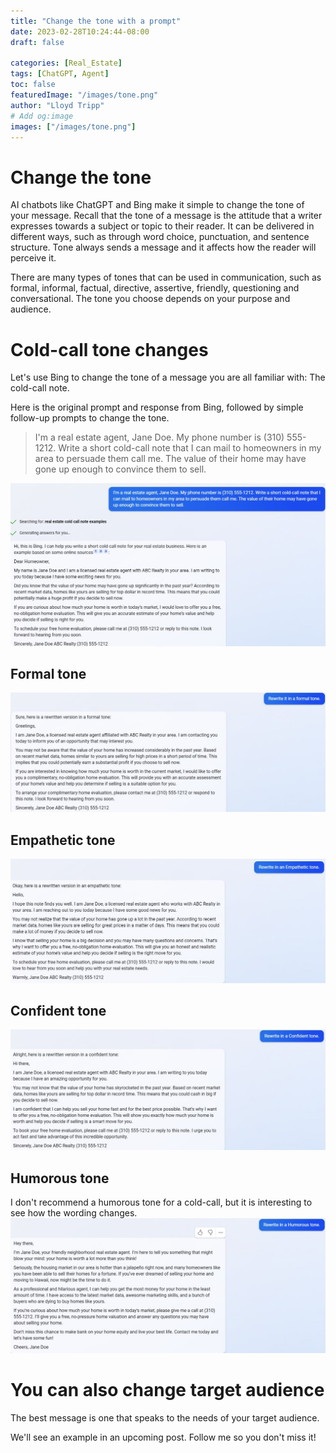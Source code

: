 ```yaml
---
title: "Change the tone with a prompt"
date: 2023-02-28T10:24:44-08:00
draft: false

categories: [Real_Estate]
tags: [ChatGPT, Agent]
toc: false
featuredImage: "/images/tone.png"
author: "Lloyd Tripp"
# Add og:image 
images: ["/images/tone.png"]
---
```

# Change the tone
AI chatbots like ChatGPT and Bing make it simple to change the tone of your message. Recall that the tone of a message is the attitude that a writer expresses towards a subject or topic to their reader. It can be delivered in different ways, such as through word choice, punctuation, and sentence structure. Tone always sends a message and it affects how the reader will perceive it.  

There are many types of tones that can be used in communication, such as formal, informal, factual, directive, assertive, friendly, questioning and conversational. The tone you choose depends on your purpose and audience. 

# Cold-call tone changes
Let's use Bing to change the tone of a message you are all familiar with: The cold-call note.

Here is the original prompt and response from Bing, followed by simple follow-up prompts to change the tone.
> I'm a real estate agent, Jane Doe. My phone number is (310) 555-1212. Write a short cold-call note that I can mail to homeowners in my area to persuade them call me. The value of their home may have gone up enough to convince them to sell.

![Original](/images/cold1.jpeg)

## Formal tone
![Formal](/images/cold2.jpeg)

## Empathetic tone
![Empathetic](/images/cold3.jpeg)

## Confident tone
![Confident](/images/cold4.jpeg)

## Humorous tone
I don't recommend a humorous tone for a cold-call, but it is interesting to see how the wording changes. 
![Empathetic](/images/cold5.jpeg)

# You can also change target audience
The best message is one that speaks to the needs of your target audience.

We'll see an example in an upcoming post. Follow me so you don't miss it!
